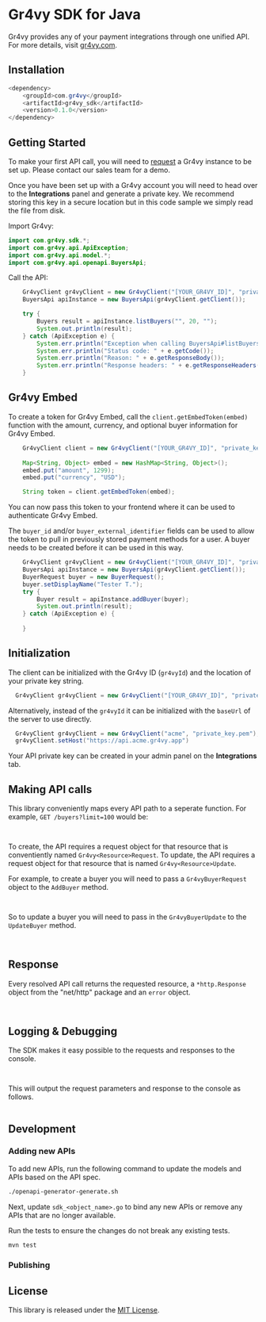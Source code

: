 # Gr4vy SDK for Java

Gr4vy provides any of your payment integrations through one unified API. For
more details, visit [gr4vy.com](https://gr4vy.com).

## Installation

```java
<dependency>
    <groupId>com.gr4vy</groupId>
    <artifactId>gr4vy_sdk</artifactId>
    <version>0.1.0</version>
</dependency>
```

## Getting Started

To make your first API call, you will need to [request](https://gr4vy.com) a
Gr4vy instance to be set up. Please contact our sales team for a demo.

Once you have been set up with a Gr4vy account you will need to head over to the
**Integrations** panel and generate a private key. We recommend storing this key
in a secure location but in this code sample we simply read the file from disk.

Import Gr4vy:
```java
import com.gr4vy.sdk.*;
import com.gr4vy.api.ApiException;
import com.gr4vy.api.model.*;
import com.gr4vy.api.openapi.BuyersApi;
```

Call the API:
```java
	Gr4vyClient gr4vyClient = new Gr4vyClient("[YOUR_GR4VY_ID]", "private_key.pem");
	BuyersApi apiInstance = new BuyersApi(gr4vyClient.getClient());

	try {
		Buyers result = apiInstance.listBuyers("", 20, "");
		System.out.println(result);
	} catch (ApiException e) {
		System.err.println("Exception when calling BuyersApi#listBuyers");
		System.err.println("Status code: " + e.getCode());
		System.err.println("Reason: " + e.getResponseBody());
		System.err.println("Response headers: " + e.getResponseHeaders());
	}
```

## Gr4vy Embed

To create a token for Gr4vy Embed, call the `client.getEmbedToken(embed)`
function with the amount, currency, and optional buyer information for Gr4vy
Embed.

```java
	Gr4vyClient client = new Gr4vyClient("[YOUR_GR4VY_ID]", "private_key.pem");
			
	Map<String, Object> embed = new HashMap<String, Object>();
	embed.put("amount", 1299);
	embed.put("currency", "USD");

	String token = client.getEmbedToken(embed);
```

You can now pass this token to your frontend where it can be used to
authenticate Gr4vy Embed.

The `buyer_id` and/or `buyer_external_identifier` fields can be used to allow
the token to pull in previously stored payment methods for a user. A buyer
needs to be created before it can be used in this way.

```java
	Gr4vyClient gr4vyClient = new Gr4vyClient("[YOUR_GR4VY_ID]", "private_key.pem");
	BuyersApi apiInstance = new BuyersApi(gr4vyClient.getClient());
	BuyerRequest buyer = new BuyerRequest();
	buyer.setDisplayName("Tester T.");
	try {
		Buyer result = apiInstance.addBuyer(buyer);
		System.out.println(result);
	} catch (ApiException e) {
		
	}
```

## Initialization

The client can be initialized with the Gr4vy ID (`gr4vyId`) and the location of your
private key string.

```java
  Gr4vyClient gr4vyClient = new Gr4vyClient("[YOUR_GR4VY_ID]", "private_key.pem");
```

Alternatively, instead of the `gr4vyId` it can be initialized with the `baseUrl`
of the server to use directly.

```java
  Gr4vyClient gr4vyClient = new Gr4vyClient("acme", "private_key.pem");
  gr4vyClient.setHost("https://api.acme.gr4vy.app")
```

Your API private key can be created in your admin panel on the **Integrations**
tab.


## Making API calls

This library conveniently maps every API path to a seperate function. For
example, `GET /buyers?limit=100` would be:

```java
  
```

To create, the API requires a request object for that resource that is conventiently
named `Gr4vy<Resource>Request`.  To update, the API requires a request object
for that resource that is named `Gr4vy<Resource>Update`.

For example, to create a buyer you will need to pass a `Gr4vyBuyerRequest` object to
the `AddBuyer` method.

```java
  
```

So to update a buyer you will need to pass in the `Gr4vyBuyerUpdate` to the
`UpdateBuyer` method.

```java
  
```

## Response

Every resolved API call returns the requested resource, a `*http.Response`
object from the "net/http" package and an `error` object.


```java
  
```

## Logging & Debugging

The SDK makes it easy possible to the requests and responses to the console.

```java
  
```

This will output the request parameters and response to the console as follows.

```sh

```

## Development

### Adding new APIs

To add new APIs, run the following command to update the models and APIs based
on the API spec.

```sh
./openapi-generator-generate.sh
```

Next, update `sdk_<object_name>.go` to bind any new APIs or remove any APIs that are no
longer available.

Run the tests to ensure the changes do not break any existing tests.

```sh
mvn test
```

### Publishing



## License

This library is released under the [MIT License](LICENSE).
